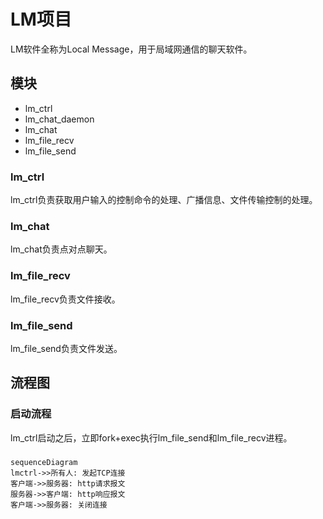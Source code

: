 # LM项目

LM软件全称为Local Message，用于局域网通信的聊天软件。

## 模块
- lm_ctrl
- lm_chat_daemon
- lm_chat
- lm_file_recv
- lm_file_send

### lm_ctrl
lm_ctrl负责获取用户输入的控制命令的处理、广播信息、文件传输控制的处理。

### lm_chat
lm_chat负责点对点聊天。

### lm_file_recv
lm_file_recv负责文件接收。

### lm_file_send
lm_file_send负责文件发送。

## 流程图
### 启动流程
lm_ctrl启动之后，立即fork+exec执行lm_file_send和lm_file_recv进程。

###

```{mermaid}
sequenceDiagram
lmctrl->>所有人: 发起TCP连接
客户端->>服务器: http请求报文
服务器->>客户端: http响应报文
客户端->>服务器: 关闭连接
```
